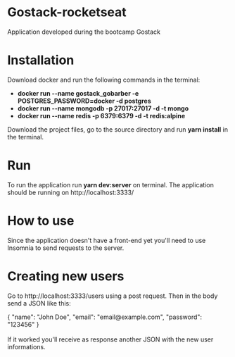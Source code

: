 # Gostack-rocketseat
Application developed during the bootcamp Gostack

# Installation
Download docker and run the following commands in the terminal:
<ul>
  <li><strong>docker run --name gostack_gobarber -e POSTGRES_PASSWORD=docker -d postgres</strong></li>
  <li><strong>docker run --name mongodb -p 27017:27017 -d -t mongo</strong></li>
  <li><strong>docker run --name redis -p 6379:6379 -d -t redis:alpine</strong></li>
</ul>

Download the project files, go to the source directory and run <strong>yarn install</strong> in the terminal.

# Run
To run the application run <strong>yarn dev:server</strong> on terminal. The application should be running on http://localhost:3333/
 
# How to use
Since the application doesn't have a front-end yet you'll need to use Insomnia to send requests to the server.

# Creating new users
Go to http://localhost:3333/users using a post request. Then in the body send a JSON like this:
<div>
{
	"name": "John Doe",
	"email": "email@example.com", 
	"password": "123456"
}
</div>
<br>
If it worked you'll receive as response another JSON with the new user informations.
